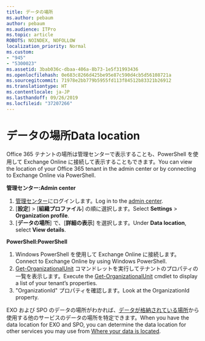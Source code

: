 ```yaml
---
title: データの場所
ms.author: pebaum
author: pebaum
ms.audience: ITPro
ms.topic: article
ROBOTS: NOINDEX, NOFOLLOW
localization_priority: Normal
ms.custom:
- "945"
- "5300023"
ms.assetid: 3bab036c-dbaa-406a-8b73-1e5f31993436
ms.openlocfilehash: 0e683c8266d425be95e87c590d4cb5d56108721a
ms.sourcegitcommit: 71978e2bb779b5955fd113f84512b83321b26912
ms.translationtype: HT
ms.contentlocale: ja-JP
ms.lasthandoff: 09/26/2019
ms.locfileid: "37207266"
---
```

# <a name="data-location"></a><span data-ttu-id="7eac3-102">データの場所</span><span class="sxs-lookup"><span data-stu-id="7eac3-102">Data location</span></span>

<span data-ttu-id="7eac3-103">Office 365 テナントの場所は管理センターで表示することも、PowerShell を使用して Exchange Online に接続して表示することもできます。</span><span class="sxs-lookup"><span data-stu-id="7eac3-103">You can view the location of your Office 365 tenant in the admin center or by connecting to Exchange Online via PowerShell.</span></span>


<span data-ttu-id="7eac3-104">**管理センター:**</span><span class="sxs-lookup"><span data-stu-id="7eac3-104">**Admin center**</span></span>
1. <span data-ttu-id="7eac3-105">[管理センター](https://admin.microsoft.com/Adminportal/Home)にログインします。</span><span class="sxs-lookup"><span data-stu-id="7eac3-105">Log in to the [admin center](https://admin.microsoft.com/Adminportal/Home).</span></span>
2. <span data-ttu-id="7eac3-106">[**設定**]  >  [**組織プロファイル**] の順に選択します。</span><span class="sxs-lookup"><span data-stu-id="7eac3-106">Select **Settings** > **Organization profile**.</span></span>
3. <span data-ttu-id="7eac3-107">[**データの場所**] で、[**詳細の表示**] を選択します。</span><span class="sxs-lookup"><span data-stu-id="7eac3-107">Under **Data location**, select **View details**.</span></span>


<span data-ttu-id="7eac3-108">**PowerShell:**</span><span class="sxs-lookup"><span data-stu-id="7eac3-108">**PowerShell**</span></span>
1. <span data-ttu-id="7eac3-109">Windows PowerShell を使用して Exchange Online に接続します。</span><span class="sxs-lookup"><span data-stu-id="7eac3-109">Connect to Exchange Online by using Windows PowerShell.</span></span>
2. <span data-ttu-id="7eac3-110">[Get-OrganizationalUnit](https://docs.microsoft.com/ja-JP/powershell/module/exchange/active-directory/get-organizationalunit) コマンドレットを実行してテナントのプロパティの一覧を表示します。</span><span class="sxs-lookup"><span data-stu-id="7eac3-110">Execute the [Get-OrganizationalUnit](https://docs.microsoft.com/ja-JP/powershell/module/exchange/active-directory/get-organizationalunit) cmdlet to display a list of your tenant’s properties.</span></span> 
3. <span data-ttu-id="7eac3-111">"OrganizationId" プロパティを確認します。</span><span class="sxs-lookup"><span data-stu-id="7eac3-111">Look at the OrganizationId property.</span></span>

<span data-ttu-id="7eac3-112">EXO および SPO のデータの場所がわかれば、[データが格納されている場所](https://products.office.com/where-is-your-data-located)から使用する他のサービスのデータの場所を特定できます。</span><span class="sxs-lookup"><span data-stu-id="7eac3-112">When you have the data location for EXO and SPO, you can determine the data location for other services you may use from [Where your data is located](https://products.office.com/where-is-your-data-located).</span></span>